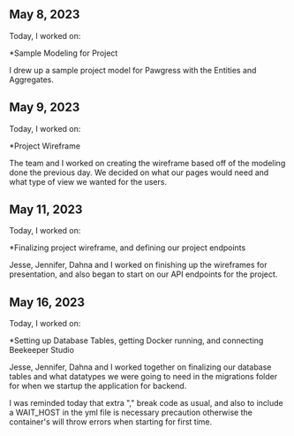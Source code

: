 ## May 8, 2023
Today, I worked on:

*Sample Modeling for Project

I drew up a sample project model for Pawgress with the Entities and Aggregates.

## May 9, 2023
Today, I worked on:

*Project Wireframe

The team and I worked on creating the wireframe based off of the modeling done the previous day.  We decided on what our pages would need and what type of view we wanted for the users.


## May 11, 2023
Today, I worked on:

*Finalizing project wireframe, and defining our project endpoints

Jesse, Jennifer, Dahna and I worked on finishing up the wireframes for presentation, and also began to start on our API endpoints for the project.

## May 16, 2023
Today, I worked on:

*Setting up Database Tables, getting Docker running, and connecting Beekeeper Studio

Jesse, Jennifer, Dahna and I worked together on finalizing our database tables and what datatypes we were going to need in the migrations folder for when we startup the application for backend.

I was reminded today that extra "," break code as usual, and also to include a WAIT_HOST in the yml file is necessary precaution otherwise the container's will throw errors when starting for first time.

